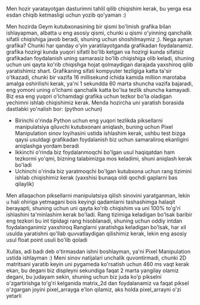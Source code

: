 Men hozir yaratayotgan dasturimni tahlil qilib chiqishim kerak, bu yerga esa esdan chiqib ketmasligi uchun yozib qo'yaman :)

Men hozirda Geym kutubxonasining bir qismi bo'lmish grafika bilan ishlayapman, albatta u eng asosiy qismi, chunki u qismi o'yinning qanchalik sifatli chiqishiga javob beradi, shuning uchun shoshilmaymiz ;).
Nega aynan grafika? Chunki har qanday o'yin yaratilayotganda grafikadan foydalanamiz.
grafika hozirgi kunda yuqori sifatli bo'lib ketgan va hozirgi kunda sifatsiz grafikadan foydalanish uning samarasiz bo'lib chiqishiga olib keladi, shuning uchun uni qayta ko'rib chiqishga hojat qolmaydigan darajada yaxshiroq qilib yaratishimiz shart.
Grafikaning sifati kompyuter tezligiga katta ta'sir o'tkazadi, chunki bir vazifa 16 millisekund ichida kamida million marotaba amalga oshirilishi kerak, ya'ni 1 sekundda 60 marta shuncha vazifa bajaradi, eng yomoni uning o'lchami qanchalik katta bo'lsa tezlik shuncha kamayadi.
Biz esa eng yuqori o'lchamdagi grafika uchun tezkor bo'la oladigan yechimni ishlab chiqishimiz kerak.
Menda hozircha uni yaratish borasida dastlabki yo'nalish bor:
(python uchun)
* Birinchi o'rinda Python uchun eng yuqori tezlikda piksellarni manipulatsiya qiluvchi kutubxonani aniqlash,
buning uchun Pixel Manipulation sinov loyihasini ustida ishlashim kerak, ushbu test bizga qaysi usuldagi grafikadan foydalanish biz uchun samaraliroq ekanligini aniqlashga yordam beradi
* Ikkinchi o'rinda biz foydalanmoqchi bo'lgan usul haqiqatdan ham tezkormi yo'qmi, bizning talabimizga mos keladimi, shuni aniqlash kerak bo'ladi
* Uchinchi o'rinda biz yaratmoqchi bo'lgan kutubxona uchun rang tizimini ishlab chiqishimiz kerak
(yaxshisi bunaqa oldi qochdi gaplarni bas qilaylik)

Men allaqachon piksellarni manipulatsiya qilish sinovini yaratganman, lekin u hali ohiriga yetmagani bois keyingi qadamlarni tashashimga halaqit berayapti, shuning uchun uni qayta ko'rib chiqishim va uni 100% to'g'ri ishlashini ta'minlashim kerak bo'ladi.
Rang tizimiga keladigan bo'lsak baribir eng tezkori bu int tipidagi rang hisoblanadi, shuning uchun oddiy intdan foydalanganimiz yaxshiroq
Ranglarni yaratishga keladigan bo'lsak, har xil usulda yaratishni qo'llab quvvatlaydigan qilishimiz kerak, lekin eng asosiy usul float point usuli bo'lib qoladi

Xullas, adi badi deb o'tirmasdan ishni boshlayman, ya'ni Pixel Manipulation ustida ishlayman :)
Meni sinov natijalari unchalik quvontirmadi, chunki 2D matritsani yaratib keyin uni pygameda ko'rsatish uchun 460 ms vaqt kerak ekan, bu degani biz displeyni sekundiga faqat 2 marta yangilay olamiz degani, bu judayam sekin, shuning uchun biz juda ko'p pikselni o'zgartirishga to'g'ri kelganida matrix_2d dan foydalanamiz va faqat piksel o'zgargan joyini pixel_arrayga e'lon qilamiz, aks holda pixel_arrayni o'zi yetarli

